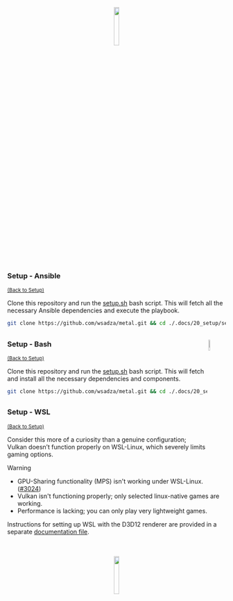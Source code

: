 <div align="center">
   <img src="../../.media/asset/badge/asset_badge_project_backgroundless.png" width="15%" height="auto"/>
</div>

<!---
#####################################################
# Setup - Ansible
#####################################################
--->
### Setup - Ansible
<sup>[(Back to Setup)](../../README.md#setup)</sup>
<br>
<!--- CONTENT --->

Clone this repository and run the [setup.sh](./setup/ansible/setup.sh) bash script. This will fetch all the necessary Ansible dependencies and execute the playbook.

```sh
git clone https://github.com/wsadza/metal.git && cd ./.docs/20_setup/setup/ansible && ./setup.sh
```

##
<!--- WIP --->
<img src="../../.media/asset/helper/asset_helper_wip.png" align="right" width="8%" height="auto"/>

<!---
#####################################################
Setup - Bash
#####################################################
--->
### Setup - Bash
<sup>[(Back to Setup)](../../README.md#setup)</sup>
<br>
<!--- CONTENT --->

Clone this repository and run the [setup.sh](./setup/bash/setup.sh) bash script. This will fetch and install all the necessary dependencies and components.

```sh
git clone https://github.com/wsadza/metal.git && cd ./.docs/20_setup/setup/bash && ./setup.sh
```

##
<!---
#####################################################
Setup - WSL
#####################################################
--->
### Setup - WSL
<sup>[(Back to Setup)](../../README.md#setup)</sup>
<br>
<!--- CONTENT --->

Consider this more of a curiosity than a genuine configuration; Vulkan doesn’t function properly on WSL-Linux, which severely limits gaming options.

> [!WARNING]  
> - GPU-Sharing functionality (MPS) isn't working under WSL-Linux. ([#3024](https://github.com/canonical/microk8s/issues/3024))
> - Vulkan isn't functioning properly; only selected linux-native games are working.
> - Performance is lacking; you can only play very lightweight games.

Instructions for setting up WSL with the D3D12 renderer are provided in a separate [documentation file](./SETUP-WSL.md).

<br>
<br>
<div align="center">
   <img src="../../.media/asset/badge/asset_badge_project_backgroundless.png" width="15%" height="auto"/>
</div>
